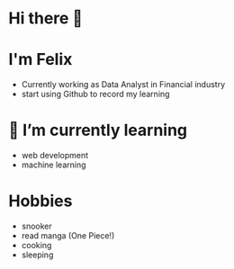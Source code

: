 # Hi there 👋

# I'm Felix 
  - Currently working as Data Analyst in Financial industry
  - start using Github to record my learning 

# 🌱 I’m currently learning              
  - web development
  - machine learning 

# Hobbies 
  - snooker
  - read manga (One Piece!) 
  - cooking
  - sleeping
    
    


